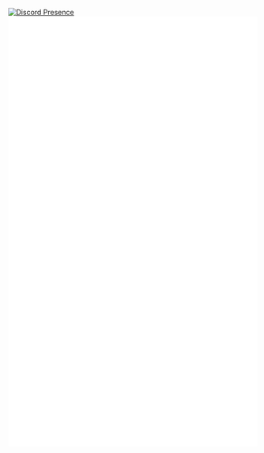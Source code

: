 [![Discord Presence](https://lanyard.cnrad.dev/api/532053122017787924)](https://discord.com/users/532053122017787924)
![Metrics](/github-metrics.svg)
